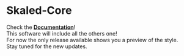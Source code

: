 # Skaled-Core
Check the **[Documentation](https://github.com/Skaled/Skaled-Core/wiki)**! <br>
This software will include all the others one!  <br>
For now the only release available shows you a preview of the style.  <br>
Stay tuned for the new updates.
